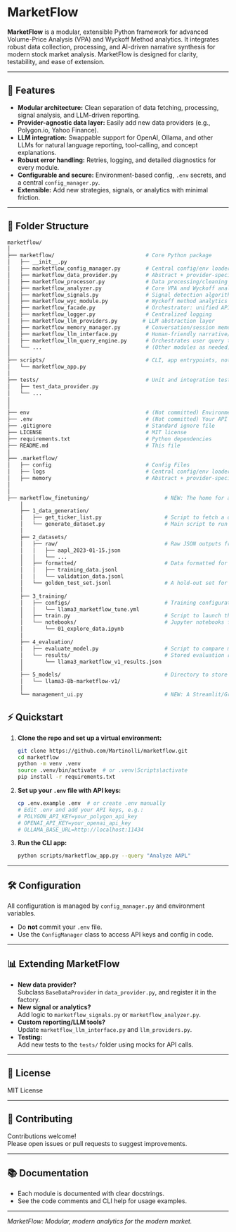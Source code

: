 # MarketFlow

**MarketFlow** is a modular, extensible Python framework for advanced Volume-Price Analysis (VPA) and Wyckoff Method analytics. It integrates robust data collection, processing, and AI-driven narrative synthesis for modern stock market analysis. MarketFlow is designed for clarity, testability, and ease of extension.

---

## 🚀 Features

- **Modular architecture:** Clean separation of data fetching, processing, signal analysis, and LLM-driven reporting.
- **Provider-agnostic data layer:** Easily add new data providers (e.g., Polygon.io, Yahoo Finance).
- **LLM integration:** Swappable support for OpenAI, Ollama, and other LLMs for natural language reporting, tool-calling, and concept explanations.
- **Robust error handling:** Retries, logging, and detailed diagnostics for every module.
- **Configurable and secure:** Environment-based config, `.env` secrets, and a central `config_manager.py`.
- **Extensible:** Add new strategies, signals, or analytics with minimal friction.

---

## 📁 Folder Structure

```bash
marketflow/
│
├── marketflow/                             # Core Python package
│   ├── __init__.py
│   ├── marketflow_config_manager.py        # Central config/env loader
│   ├── marketflow_data_provider.py         # Abstract + provider-specific data fetchers
│   ├── marketflow_processor.py             # Data processing/cleaning
│   ├── marketflow_analyzer.py              # Core VPA and Wyckoff analytics
│   ├── marketflow_signals.py               # Signal detection algorithms
│   ├── marketflow_wyc_module.py            # Wyckoff method analytics
│   ├── marketflow_facade.py                # Orchestrator: unified API for analytics, charting, reporting
│   ├── marketflow_logger.py                # Centralized logging
│   ├── marketflow_llm_providers.py        # LLM abstraction layer
│   ├── marketflow_memory_manager.py        # Conversation/session memory for LLMs
│   ├── marketflow_llm_interface.py         # Human-friendly narrative/report generator for LLM
│   ├── marketflow_llm_query_engine.py      # Orchestrates user query through LLM and backend
│   └── ...                                 # (Other modules as needed)
│
├── scripts/                                # CLI, app entrypoints, notebooks, demos
│   └── marketflow_app.py
│
├── tests/                                  # Unit and integration tests
│   ├── test_data_provider.py
│   └── ...
│
│
├── env                                     # (Not committed) Environment 
├── .env                                    # (Not committed) Your API keys and secrets
├── .gitignore                              # Standard ignore file
├── LICENSE                                 # MIT license
├── requirements.txt                        # Python dependencies
├── README.md                               # This file
│
├── .marketflow/
│   ├── config                              # Config Files
│   ├── logs                                # Central config/env loader
│   ├── memory                              # Abstract + provider-specific data fetchers
│
│
├── marketflow_finetuning/                        # NEW: The home for all training activities
    │
    ├── 1_data_generation/
    │   ├── get_ticker_list.py                    # Script to fetch a diverse list of tickers
    │   └── generate_dataset.py                   # Main script to run your VPA and Wyckoff data engine and create raw data
    │
    ├── 2_datasets/
    │   ├── raw/                                  # Raw JSON outputs from your engine
    │   │   ├── aapl_2023-01-15.json
    │   │   └── ...
    │   ├── formatted/                            # Data formatted for fine-tuning
    │   │   ├── training_data.jsonl
    │   │   └── validation_data.jsonl
    │   └── golden_test_set.jsonl                 # A hold-out set for final model evaluation
    │
    ├── 3_training/
    │   ├── configs/                              # Training configuration files (e.g., for Axolotl)
    │   │   └── llama3_marketflow_tune.yml
    │   ├── train.py                              # Script to launch the fine-tuning job (e.g., using OpenAI SDK or Hugging Face)
    │   └── notebooks/                            # Jupyter notebooks for experimentation
    │       └── 01_explore_data.ipynb
    │
    ├── 4_evaluation/
    │   ├── evaluate_model.py                     # Script to compare model outputs against the golden_test_set
    │   └── results/                              # Stored evaluation results
    │       └── llama3_marketflow_v1_results.json
    │
    ├── 5_models/                                 # Directory to store model checkpoints (for open-source models)
    │   └── llama3-8b-marketflow-v1/
    │
    └── management_ui.py                          # NEW: A Streamlit/Gradio app for managing the whole process

```

## ⚡ Quickstart

1. **Clone the repo and set up a virtual environment:**

    ```bash
    git clone https://github.com/Martinolli/marketflow.git
    cd marketflow
    python -m venv .venv
    source .venv/bin/activate  # or .venv\Scripts\activate
    pip install -r requirements.txt
    ```

2. **Set up your `.env` file with API keys:**

    ```bash
    cp .env.example .env  # or create .env manually
    # Edit .env and add your API keys, e.g.:
    # POLYGON_API_KEY=your_polygon_api_key
    # OPENAI_API_KEY=your_openai_api_key
    # OLLAMA_BASE_URL=http://localhost:11434
    ```

3. **Run the CLI app:**

    ```bash
    python scripts/marketflow_app.py --query "Analyze AAPL"
    ```

---

## 🛠️ Configuration

All configuration is managed by `config_manager.py` and environment variables.

- Do **not** commit your `.env` file.
- Use the `ConfigManager` class to access API keys and config in code.

---

## 📊 Extending MarketFlow

- **New data provider?**  
  Subclass `BaseDataProvider` in `data_provider.py`, and register it in the factory.
- **New signal or analytics?**  
  Add logic to `marketflow_signals.py` or `marketflow_analyzer.py`.
- **Custom reporting/LLM tools?**  
  Update `marketflow_llm_interface.py` and `llm_providers.py`.
- **Testing:**  
  Add new tests to the `tests/` folder using mocks for API calls.

---

## 📝 License

MIT License

---

## 🤝 Contributing

Contributions welcome!  
Please open issues or pull requests to suggest improvements.

---

## 📚 Documentation

- Each module is documented with clear docstrings.
- See the code comments and CLI help for usage examples.

---

*MarketFlow: Modular, modern analytics for the modern market.*
